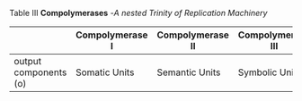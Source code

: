 
Table III **Compolymerases** 
-*A nested Trinity of Replication Machinery*

|                       | Compolymerase I | Compolymerase II | Compolymerase III |
| --------------------- | --------------- | ---------------- | ----------------- |
| output components (o) | Somatic Units   | Semantic Units   | Symbolic Units    |
